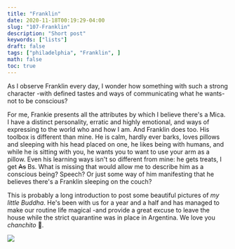 ```yaml
---
title: "Franklin"
date: 2020-11-18T00:19:29-04:00
slug: "107-Franklin"
description: "Short post"
keywords: ["lists"]
draft: false
tags: ["philadelphia", "Franklin", ]
math: false
toc: true
---
```

As I observe Franklin every day, I wonder how something with such a strong character -with defined tastes and ways of communicating what he wants- not to be conscious? 

For me, Frankie presents all the attributes by which I believe there's a Mica. I have a distinct personality, erratic and highly emotional, and ways of expressing to the world who and how I am. And Franklin does too. His toolbox is different than mine. He is calm, hardly ever barks, loves pillows and sleeping with his head placed on one, he likes being with humans, and while he is sitting with you, he wants you to want to use your arm as a pillow. Even his learning ways isn't so different from mine: he gets treats, I get ~~As~~ Bs. What is missing that would allow me to describe him as a conscious being? Speech? Or just some way of him manifesting that he believes there's a Franklin sleeping on the couch?

This is probably a long introduction to post some beautiful pictures of <i>my little Buddha</I>. He's been with us for a year and a half and has managed to make our routine life magical -and provide a great excuse to leave the house while the strict quarantine was in place in Argentina. We love you <i>chanchito</I> 🐷.

![](/107.png)